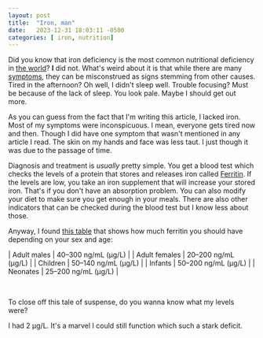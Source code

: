 ```yaml
---
layout: post
title:  "Iron, man"
date:   2023-12-31 18:03:11 -0500
categories: [ iron, nutrition]
---
```


Did you know that iron deficiency is the most common nutritional deficiency in
[the world][anemia]? **I** did not. What's weird about it is that while there
are many [symptoms][wiki-anemia], they can be misconstrued as signs stemming
from other causes. Tired in the afternoon? Oh well, I didn't sleep well. Trouble
focusing? Must be because of the lack of sleep. You look pale. Maybe I should
get out more.

As you can guess from the fact that I'm writing this article, I lacked iron.
Most of my symptoms were inconspicuous. I mean, everyone gets tired now and
then. Though I did have one symptom that wasn't mentioned in any article I read.
The skin on my hands and face was less taut. I just though it was due to the
passage of time. 

Diagnosis and treatment is _usually_ pretty simple. You get a blood test which
checks the levels of a protein that stores and releases iron called
[Ferritin][wiki-ferritin]. If the levels are low, you take an iron supplement
that will increase your stored iron. That's if you don't have an absorption
problem. You can also modify your diet to make sure you get enough in your
meals. There are also other indicators that can be checked during the blood test
but I know less about those.

Anyway, I found [this table][wiki-ferritin-range] that shows how much ferritin
you should have depending on your sex and age:

| Adult males   | 40–300 ng/mL (μg/L) |
| Adult females | 20–200 ng/mL (μg/L) |
| Children      | 50–140 ng/mL (μg/L) |
| Infants       | 50–200 ng/mL (μg/L) |
| Neonates      | 25–200 ng/mL (μg/L) |

<br>

To close off this tale of suspense, do you wanna know what my levels were?

I had 2 μg/L. It's a marvel I could still function which such a stark deficit.

[anemia]: https://ourworldindata.org/micronutrient-deficiency#anemia-iron-or-vitamin-b12-deficiency
[wiki-anemia]: https://en.wikipedia.org/wiki/Iron-deficiency_anemia
[wiki-ferritin]: https://en.wikipedia.org/wiki/Ferritin
[wiki-ferritin-range]: https://en.wikipedia.org/wiki/Ferritin#Normal_ranges
